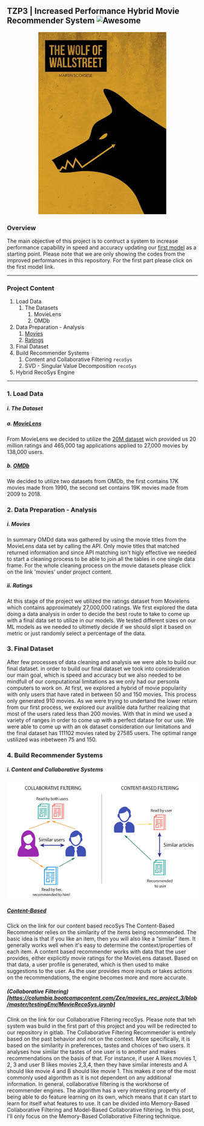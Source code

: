 ## TZP3 | Increased Performance Hybrid Movie Recommender System ![Awesome](https://awesome.re/badge.svg)


<p align="center"> 
<img src="img/tzp3_img.gif">
</p>

### Overview 
The main objective of this project is to contruct a system to increase performance capability in speed and accuracy updating our [first model](https://columbia.bootcampcontent.com/Zee/movies_rec_project_3) as a starting point. Please note that we are only showing the codes from the improved performances in this repository. For the first part please click on the first model link. 

---
### Project Content
1. Load Data
   1. The Datasets
      1. MovieLens
      2. OMDb
2. Data Preparation - Analysis 
   1. [Movies](https://github.com/zeexav/TZP3/blob/master/testenv/Movies.ipynb)
   2. [Ratings](https://github.com/zeexav/TZP3/blob/master/testenv/Ratings.ipynb)
3. Final Dataset 
4. Build Recommender Systems
   1. Content and Collaborative Filtering `recoSys` 
   2. SVD - Singular Value Decomposition `recoSys`
5. Hybrid RecoSys Engine 
---
### 1. Load Data
##### i. The Dataset 
##### a. [MovieLens](https://grouplens.org/datasets/movielens/) 
From MovieLens we decided to utilize the [20M dataset](http://files.grouplens.org/datasets/movielens/ml-20m-READFME.html) wich provided us 20 million ratings and 465,000 tag applications applied to 27,000 movies by 138,000 users.
##### b. [OMDb](http://www.omdbapi.com/)
We decided to utilize two datasets from OMDb, the first contains 17K  movies made from 1990, the second set contains 19K movies made from 2009 to 2018.

### 2. Data Preparation - Analysis
##### i. Movies
In summary OMDd data was gathered by using the movie titles from the MovieLens data set by calling the API. Only movie titles that matched returned information and since API matching isn't higly effective we needed to start a cleaning process to be able to join all the tables in one single data frame. For the whole cleaning process on the movie datasets please click on the link 'movies' under project content.
##### ii. Ratings 
At this stage of the project we utilized the ratings dataset from Movielens which contains approximately 27,000,000 ratings. We first explored the data doing a data analysis in order to decide the best route to take to come up with a final data set to utilize in our models. We tested different sizes on our ML models as we needed to ultimetly decide if we should slipt it based on metric or just randomly select a percentage of the data. 

### 3. Final Dataset 
After few processes of data cleaning and analysis we were able to build our final dataset. in order to build our final dataset we took into consideration our main goal, which is speed and accuracy but we also needed to be mindfull of our computational limitations as we only had our personla computers to work on. 
At first, we explored a hybrid of movie popularity with only users that have rated in between 50 and 150 movies. This process only generated 910 movies. As we were trying to undertand the lower return from our first process, we explored our avalible data further realizing that most of the users rated less than 200 movies. With that in mind we used a variety of ranges in order to come up with a perfect datase for our use. We were able to come up with an ok dataset consideration our limitations and the final dataset has 111102 movies rated by 27585 users. The optimal range ustilized was inbetween 75 and 150. 

### 4. Build Recommender Systems 
##### i. Content and Collaborative Systems 
<p align="center"> 
<img src="img/rec-systems.png">
</p>

##### [Content-Based](https://github.com/zeexav/TZP3/blob/master/testenv/ContentSys.ipynb) 
Click on the link for our content based recoSys
The Content-Based Recommender relies on the similarity of the items being recommended. The basic idea is that if you like an item, then you will also like a “similar” item. It generally works well when it's easy to determine the context/properties of each item.
A content based recommender works with data that the user provides, either explicitly movie ratings for the MovieLens dataset. Based on that data, a user profile is generated, which is then used to make suggestions to the user. As the user provides more inputs or takes actions on the recommendations, the engine becomes more and more accurate.

##### (Collaborative Filtering)[https://columbia.bootcampcontent.com/Zee/movies_rec_project_3/blob/master/testingEnv/MovieRecoSys.ipynb]
Clink on the link for our Collaborative Filtering recoSys. Please note that teh system was build in the first part of this project and you will be redirected to our repository in gitlab. 
The Collaborative Filtering Recommender is entirely based on the past behavior and not on the context. More specifically, it is based on the similarity in preferences, tastes and choices of two users. It analyses how similar the tastes of one user is to another and makes recommendations on the basis of that.
For instance, if user A likes movies 1, 2, 3 and user B likes movies 2,3,4, then they have similar interests and A should like movie 4 and B should like movie 1. This makes it one of the most commonly used algorithm as it is not dependent on any additional information.
In general, collaborative filtering is the workhorse of recommender engines. The algorithm has a very interesting property of being able to do feature learning on its own, which means that it can start to learn for itself what features to use. It can be divided into Memory-Based Collaborative Filtering and Model-Based Collaborative filtering. In this post, I'll only focus on the Memory-Based Collaborative Filtering technique.













